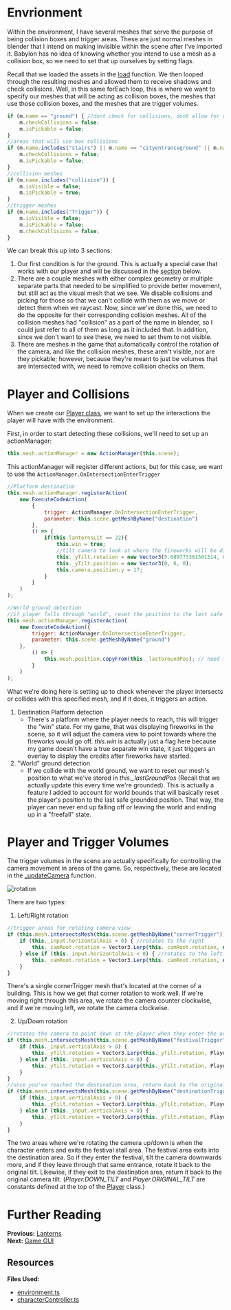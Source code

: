 # Envrionment
Within the environment, I have several meshes that serve the purpose of being collision boxes and trigger areas. These are just normal meshes in blender that I intend on making invisible within the scene after I've imported it. Babylon has no idea of knowing whether you intend to use a mesh as a collision box, so we need to set that up ourselves by setting flags.

Recall that we loaded the assets in the [load](/how_to/page6#load) function. We then looped through the resulting meshes and allowed them to receive shadows and check collisions. Well, in this same forEach loop, this is where we want to specify our meshes that will be acting as collision boxes, the meshes that use those collision boxes, and the meshes that are trigger volumes.
```javascript
if (m.name == "ground") { //dont check for collisions, dont allow for raycasting to detect it(cant land on it)
    m.checkCollisions = false;
    m.isPickable = false;
}
//areas that will use box collisions
if (m.name.includes("stairs") || m.name == "cityentranceground" || m.name == "fishingground.001" || m.name.includes("lilyflwr")) {
    m.checkCollisions = false;
    m.isPickable = false;
}
//collision meshes
if (m.name.includes("collision")) {
    m.isVisible = false;
    m.isPickable = true;
}
//trigger meshes
if (m.name.includes("Trigger")) {
    m.isVisible = false;
    m.isPickable = false;
    m.checkCollisions = false;
}
```
We can break this up into 3 sections:
1. Our first condition is for the ground. This is actually a special case that works with our player and will be discussed in the [section](#player-and-collisions) below.
2. There are a couple meshes with either complex geometry or multiple separate parts that needed to be simplified to provide better movement, but still act as the visual mesh that we see. We disable collisions and picking for those so that we can't collide with them as we move or detect them when we raycast. Now, since we've done this, we need to do the opposite for their corresponding collision meshes. All of the collision meshes had "collision" as a part of the name in blender, so I could just refer to all of them as long as it included that. In addition, since we don't want to see these, we need to set them to not visible.
3. There are meshes in the game that automatically control the rotation of the camera, and like the collision meshes, these aren't visible, nor are they pickable; however, because they're meant to just be volumes that are intersected with, we need to remove collision checks on them. 

# Player and Collisions
When we create our [Player class](https://github.com/BabylonJS/SummerFestival/blob/a0abccc2efbb7399820efe2e25f53bb5b4a02500/src/characterController.ts#L105), we want to set up the interactions the player will have with the environment.

First, in order to start detecting these collisions, we'll need to set up an actionManager:
```javascript
this.mesh.actionManager = new ActionManager(this.scene);
```
This actionManager will register different actions, but for this case, we want to use the `ActionManager.OnIntersectionEnterTrigger`

```javascript
//Platform destination
this.mesh.actionManager.registerAction(
    new ExecuteCodeAction(
        {
            trigger: ActionManager.OnIntersectionEnterTrigger,
            parameter: this.scene.getMeshByName("destination")
        },
        () => {
            if(this.lanternsLit == 22){
                this.win = true;
                //tilt camera to look at where the fireworks will be displayed
                this._yTilt.rotation = new Vector3(5.689773361501514, 0.23736477827122882, 0);
                this._yTilt.position = new Vector3(0, 6, 0);
                this.camera.position.y = 17;      
            }
        }
    )
);

//World ground detection
//if player falls through "world", reset the position to the last safe grounded position
this.mesh.actionManager.registerAction(
    new ExecuteCodeAction({
        trigger: ActionManager.OnIntersectionEnterTrigger,
        parameter: this.scene.getMeshByName("ground")
    },
        () => {
            this.mesh.position.copyFrom(this._lastGroundPos); // need to use copy or else they will be both pointing at the same thing & update together
        }
    )
);
```
What we're doing here is setting up to check whenever the player intersects or collides with this specified mesh, and if it does, it triggers an action.
1. Destination Platform detection
    - There's a platform where the player needs to reach, this will trigger the "win" state. For my game, that was displaying fireworks in the scene, so it will adjust the camera view to point towards where the fireworks would go off. *this.win* is actually just a flag here because my game doesn't have a true separate win state, it just triggers an overlay to display the credits after fireworks have started.
2. "World" ground detection
    - If we collide with the world ground, we want to reset our mesh's position to what we've stored in *this._lastGroundPos* (Recall that we actually update this every time we're grounded). This is actually a feature I added to account for world bounds that will basically reset the player's position to the last safe grounded position. That way, the player can never end up falling off or leaving the world and ending up in a "freefall" state.

# Player and Trigger Volumes
The trigger volumes in the scene are actually specifically for controlling the camera movement in areas of the game. So, respectively, these are located in the [_updateCamera](https://github.com/BabylonJS/SummerFestival/blob/a0abccc2efbb7399820efe2e25f53bb5b4a02500/src/characterController.ts#L442) function. 

![rotation](/img/how_to/create-a-game/cornerrotation.gif)

There are two types:
1. Left/Right rotation
```javascript
//trigger areas for rotating camera view
if (this.mesh.intersectsMesh(this.scene.getMeshByName("cornerTrigger"))) {
    if (this._input.horizontalAxis > 0) { //rotates to the right                
        this._camRoot.rotation = Vector3.Lerp(this._camRoot.rotation, new Vector3(this._camRoot.rotation.x, Math.PI / 2, this._camRoot.rotation.z), 0.4);
    } else if (this._input.horizontalAxis < 0) { //rotates to the left
        this._camRoot.rotation = Vector3.Lerp(this._camRoot.rotation, new Vector3(this._camRoot.rotation.x, Math.PI, this._camRoot.rotation.z), 0.4);
    }
}
```
There's a single cornerTrigger mesh that's located at the corner of a building. This is how we get that corner rotation to work well. If we're moving right through this area, we rotate the camera counter clockwise, and if we're moving left, we rotate the camera clockwise.
 
2. Up/Down rotation
```javascript
//rotates the camera to point down at the player when they enter the area, and returns it back to normal when they exit
if (this.mesh.intersectsMesh(this.scene.getMeshByName("festivalTrigger"))) {
    if (this._input.verticalAxis > 0) {
        this._yTilt.rotation = Vector3.Lerp(this._yTilt.rotation, Player.DOWN_TILT, 0.4);
    } else if (this._input.verticalAxis < 0) {
        this._yTilt.rotation = Vector3.Lerp(this._yTilt.rotation, Player.ORIGINAL_TILT, 0.4);
    }
}
//once you've reached the destination area, return back to the original orientation, if they leave rotate it to the previous orientation
if (this.mesh.intersectsMesh(this.scene.getMeshByName("destinationTrigger"))) {
    if (this._input.verticalAxis > 0) {
        this._yTilt.rotation = Vector3.Lerp(this._yTilt.rotation, Player.ORIGINAL_TILT, 0.4);
    } else if (this._input.verticalAxis < 0) {
        this._yTilt.rotation = Vector3.Lerp(this._yTilt.rotation, Player.DOWN_TILT, 0.4);
    }
}
```
The two areas where we're rotating the camera up/down is when the character enters and exits the festival stall area. The festival area exits into the destination area. So if they enter the festival, tilt the camera downwards more, and if they leave through that same entrance, rotate it back to the original tilt. Likewise, if they exit to the destination area, return it back to the original camera tilt. (*Player.DOWN_TILT* and *Player.ORIGINAL_TILT* are constants defined at the top of the [Player](https://github.com/BabylonJS/SummerFestival/blob/a0abccc2efbb7399820efe2e25f53bb5b4a02500/src/characterController.ts#L29) class.)

# Further Reading
**Previous:** [Lanterns](/how_to/page7)   
**Next:** [Game GUI](/how_to/page11)

## Resources
**Files Used:**  
- [environment.ts](https://github.com/BabylonJS/SummerFestival/blob/master/src/environment.ts)
- [characterController.ts](https://github.com/BabylonJS/SummerFestival/blob/master/src/characterController.ts)